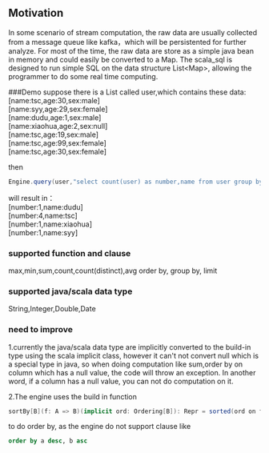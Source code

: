 ## Motivation
In some scenario of stream computation, the raw data are usually collected from a message queue like kafka，which will be persistented for further analyze. For most of the time, the raw data are store as a simple java bean in memory and could easily be converted to a Map. The scala_sql is designed to run simple SQL on the data structure  List&lt;Map>, allowing the programmer to do some real time computing.

###Demo
suppose there is a List<Map> called user,which contains these data:  
[name:tsc,age:30,sex:male]  
[name:syy,age:29,sex:female]  
[name:dudu,age:1,sex:male]  
[name:xiaohua,age:2,sex:null]  
[name:tsc,age:19,sex:male]  
[name:tsc,age:99,sex:female]  
[name:tsc,age:30,sex:female]  

 then
```scala
Engine.query(user,"select count(user) as number,name from user group by name")
```  
will result in：  
[number:1,name:dudu]  
[number:4,name:tsc]  
[number:1,name:xiaohua]  
[number:1,name:syy]  

### supported function and clause
max,min,sum,count,count(distinct),avg
order by, group by, limit

### supported java/scala data type
String,Integer,Double,Date

### need to improve
1.currently the java/scala data type are implicitly converted to the build-in type using
the scala implicit class, however it can't not convert null which is a special type in
java, so when doing computation like sum,order by on column which has a null value, the
code will throw an exception. In another word, if a column has a null value, you can not
do computation on it.

2.The engine uses the build in function
```scala
sortBy[B](f: A => B)(implicit ord: Ordering[B]): Repr = sorted(ord on f)
```
to do order by, as the engine do not support clause like
```sql
order by a desc, b asc
```
